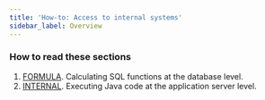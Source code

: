 ```yaml
---
title: 'How-to: Access to internal systems'
sidebar_label: Overview
---
```


### How to read these sections

1.  [FORMULA](How-to_FORMULA.md). Calculating SQL functions at the database level.
2.  [INTERNAL](How-to_INTERNAL.md). Executing Java code at the application server level.

  
